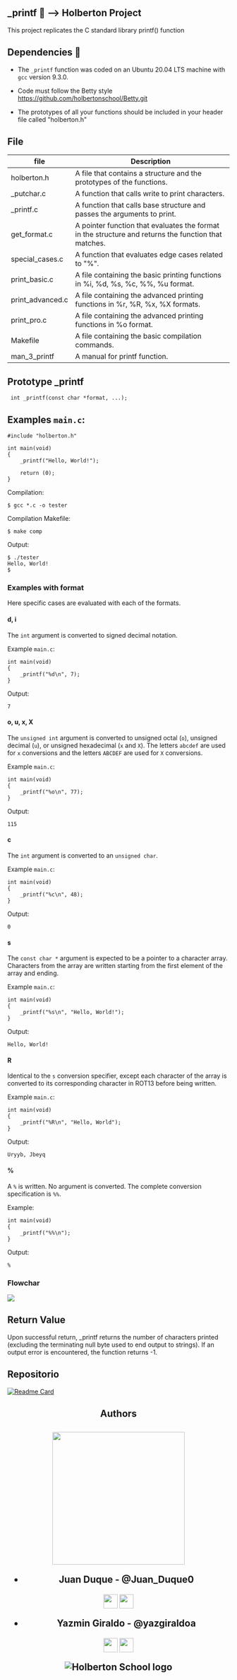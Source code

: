 ## _printf :page_facing_up: --> Holberton  Project

This project replicates the C standard library printf() function

## Dependencies :couple:

* The `_printf` function was coded on an Ubuntu 20.04 LTS machine with `gcc` version 9.3.0.

* Code must follow the Betty style https://github.com/holbertonschool/Betty.git

* The prototypes of all your functions should be included in your header file called "holberton.h"


## File
file            |   Description
--|--
holberton.h     | A file that contains a structure and the prototypes of the functions.
_putchar.c      | A function that calls write to print characters.
_printf.c       | A function that calls base structure and passes the arguments to print.
get_format.c    | A pointer function that evaluates the format in the structure and returns the function that matches.
special_cases.c | A function that evaluates edge cases related to "%".
print_basic.c   | A file containing the basic printing functions in %i, %d, %s, %c, %%, %u format.
print_advanced.c| A file containing the advanced printing functions in %r, %R, %x, %X formats.
print_pro.c     | A file containing the advanced printing functions in %o format.
Makefile        | A file containing the basic compilation commands.
man_3_printf    | A manual for printf function.

## Prototype  _printf
``` int _printf(const char *format, ...);```

## Examples `main.c`:
```
#include "holberton.h"

int main(void)
{
    _printf("Hello, World!");

    return (0);
}
```

Compilation:
```
$ gcc *.c -o tester
```
Compilation Makefile:
```
$ make comp
```

Output:
```
$ ./tester
Hello, World!
$
```
### Examples with format
Here specific cases are evaluated with each of the formats.

#### d, i
The `int` argument is converted to signed decimal notation.

Example `main.c`:
```
int main(void)
{
    _printf("%d\n", 7);
}
```
Output:
```
7
```
#### o, u, x, X
The `unsigned int` argument is converted to unsigned octal (`o`), unsigned
decimal (`u`), or unsigned hexadecimal (`x` and `X`). The letters `abcdef` are
used for `x` conversions and the letters `ABCDEF` are used for `X` conversions.

Example `main.c`:
```
int main(void)
{
    _printf("%o\n", 77);
}
```
Output:
```
115
```
#### c
The `int` argument is converted to an `unsigned char`.

Example `main.c`:
```
int main(void)
{
    _printf("%c\n", 48);
}
```
Output:
```
0
```
#### s
The `const char *` argument is expected to be a pointer to a character array. Characters from the array are written starting from the first element of the array and ending.

Example `main.c`:
```
int main(void)
{
    _printf("%s\n", "Hello, World!");
}
```
Output:
```
Hello, World!
```
#### R

Identical to the `s` conversion specifier, except each character of the array
is converted to its corresponding character in ROT13 before being written.

Example `main.c`:
```
int main(void)
{
    _printf("%R\n", "Hello, World");
}
```
Output:
```
Uryyb, Jbeyq
```
#### %
A `%` is written. No argument is converted. The complete conversion
specification is `%%`.

Example:
```
int main(void)
{
    _printf("%%\n");
}
```
Output:
```
%
```
### Flowchar
![](https://github.com/yazgiraldoa/printf/blob/master/Flowchart.png)


## Return Value
Upon successful return, _printf returns the number of characters printed (excluding the terminating null byte used to end output to strings). If an output error is encountered, the function returns -1.


## Repositorio

[![Readme Card](https://github-readme-stats.vercel.app/api/pin/?username=yazgiraldoa&repo=printf)](https://github.com/yazgiraldoa/printf)

 <h2 align = 'center'>Authors</h2>
<h2 align = 'center' ><img src='https://raw.githubusercontent.com/ShahriarShafin/ShahriarShafin/main/Assets/handshake.gif' width="300px"> 

* **Juan Duque** - @Juan_Duque0 

<a href = 'https://www.twitter.com/@juan_duque0'> <img width = '32px' align= 'center' src="https://raw.githubusercontent.com/rahulbanerjee26/githubAboutMeGenerator/main/icons/twitter.svg"/></a> 
<a href = 'https://www.github.com/DKBARB10'> <img width = '32px' align= 'center' src="https://raw.githubusercontent.com/rahulbanerjee26/githubAboutMeGenerator/main/icons/github.svg"/></a> 

* **Yazmin Giraldo** - @yazgiraldoa 

<a href = 'https://www.twitter.com/@yazgiraldoa'> <img width = '32px' align= 'center' src="https://raw.githubusercontent.com/rahulbanerjee26/githubAboutMeGenerator/main/icons/twitter.svg"/></a> 
<a href = 'https://www.github.com/yazgiraldoa'> <img width = '32px' align= 'center' src="https://raw.githubusercontent.com/rahulbanerjee26/githubAboutMeGenerator/main/icons/github.svg"/></a> 
   
 <img src="http://www.holbertonschool.com/holberton-logo.png" alt="Holberton School logo">
  
   
</h2>
